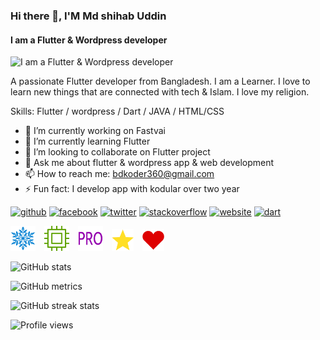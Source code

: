 ### Hi there 👋, I'M Md shihab Uddin
#### I am a Flutter & Wordpress developer
![I am a Flutter & Wordpress developer](https://media-exp1.licdn.com/dms/image/C5616AQGo8yKValKMMg/profile-displaybackgroundimage-shrink_200_800/0/1645456563262?e=1651104000&v=beta&t=kEzC4SV3ZPksgG6o7dNXf5F3YWjOMLdnOJbKOs_Dvvk)

A passionate Flutter developer from Bangladesh. I am a Learner. I love to learn new things that are connected with tech & Islam. I love my religion.

Skills: Flutter / wordpress / Dart / JAVA / HTML/CSS

- 🔭 I’m currently working on Fastvai 
- 🌱 I’m currently learning Flutter 
- 👯 I’m looking to collaborate on Flutter project 
- 💬 Ask me about flutter & wordpress app & web development 
- 📫 How to reach me: bdkoder360@gmail.com 
- ⚡ Fun fact: I develop app with kodular over two year 


[<img src='https://cdn.jsdelivr.net/npm/simple-icons@3.0.1/icons/github.svg' alt='github' height='40'>](https://github.com/bdkoder360)  [<img src='https://cdn.jsdelivr.net/npm/simple-icons@3.0.1/icons/facebook.svg' alt='facebook' height='40'>](https://www.facebook.com/https://fb.com/bdkoder360)  [<img src='https://cdn.jsdelivr.net/npm/simple-icons@3.0.1/icons/twitter.svg' alt='twitter' height='40'>](https://twitter.com/https://twitter.com/bdkoder360)  [<img src='https://cdn.jsdelivr.net/npm/simple-icons@3.0.1/icons/stackoverflow.svg' alt='stackoverflow' height='40'>](https://stackoverflow.com/users/https://stackoverflow.com/users/15750310)  [<img src='https://cdn.jsdelivr.net/npm/simple-icons@3.0.1/icons/icloud.svg' alt='website' height='40'>](www.fastvai.com)  [<img src='https://cdn.jsdelivr.net/npm/simple-icons@3.0.1/icons/dart.svg' alt='dart' height='40'>](https://dribbble.com/bdkoder360)  

<a href='https://archiveprogram.github.com/'><img src='https://raw.githubusercontent.com/acervenky/animated-github-badges/master/assets/acbadge.gif' width='40' height='40'></a> <a href='https://docs.github.com/en/developers'><img src='https://raw.githubusercontent.com/acervenky/animated-github-badges/master/assets/devbadge.gif' width='40' height='40'></a> <a href='https://github.com/pricing'><img src='https://raw.githubusercontent.com/acervenky/animated-github-badges/master/assets/pro.gif' width='40' height='40'></a> <a href='https://stars.github.com/'><img src='https://raw.githubusercontent.com/acervenky/animated-github-badges/master/assets/starbadge.gif' width='35' height='35'></a> <a href='https://docs.github.com/en/github/supporting-the-open-source-community-with-github-sponsors'><img src='https://raw.githubusercontent.com/acervenky/animated-github-badges/master/assets/sponsorbadge.gif' width='35' height='35'></a> 

![GitHub stats](https://github-readme-stats.vercel.app/api?username=bdkoder360&show_icons=true)  

![GitHub metrics](https://metrics.lecoq.io/bdkoder360)  

![GitHub streak stats](https://github-readme-streak-stats.herokuapp.com/?user=bdkoder360)  

![Profile views](https://gpvc.arturio.dev/bdkoder360)  
